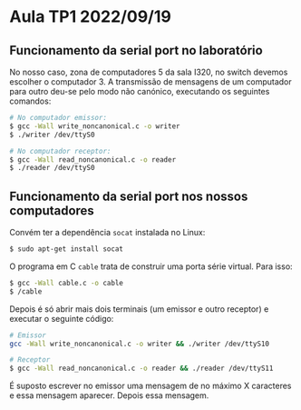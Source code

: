 # Aula TP1 2022/09/19

## Funcionamento da serial port no laboratório

No nosso caso, zona de computadores 5 da sala I320, no switch devemos escolher o computador 3. A transmissão de mensagens de um computador para outro deu-se pelo modo não canónico, executando os seguintes comandos:

```bash
# No computador emissor:
$ gcc -Wall write_noncanonical.c -o writer
$ ./writer /dev/ttyS0

# No computador receptor:
$ gcc -Wall read_noncanonical.c -o reader
$ ./reader /dev/ttyS0
```

## Funcionamento da serial port nos nossos computadores

Convém ter a dependência `socat` instalada no Linux:

```bash
$ sudo apt-get install socat
```

O programa em C `cable` trata de construir uma porta série virtual. Para isso:

```bash
$ gcc -Wall cable.c -o cable
$ /cable
```

Depois é só abrir mais dois terminais (um emissor e outro receptor) e executar o seguinte código:

```bash
# Emissor
gcc -Wall write_noncanonical.c -o writer && ./writer /dev/ttyS10

# Receptor
$ gcc -Wall read_noncanonical.c -o reader && ./reader /dev/ttyS11
```

É suposto escrever no emissor uma mensagem de no máximo X caracteres e essa mensagem aparecer. Depois essa mensagem.